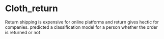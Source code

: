 # Cloth_return
 Return shipping is expensive for online platforms and return gives hectic for companies. predicted a  classification model for a person whether the order is returned or not 
